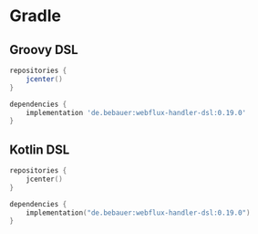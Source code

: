 # Gradle

## Groovy DSL

```groovy
repositories {
    jcenter()
}

dependencies {
    implementation 'de.bebauer:webflux-handler-dsl:0.19.0'
}
```

## Kotlin DSL

```kotlin
repositories {
    jcenter()
}

dependencies {
    implementation("de.bebauer:webflux-handler-dsl:0.19.0")
}
```